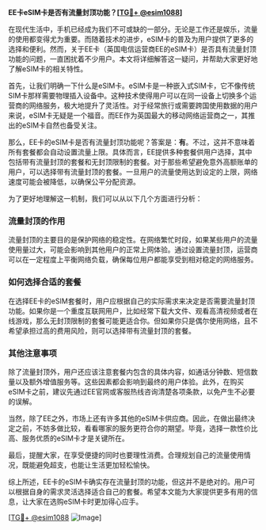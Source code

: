 **EE卡eSIM卡是否有流量封顶功能？[[TG💪+ @esim1088](https://t.me/s/esim1088)]**

在现代生活中，手机已经成为我们不可或缺的一部分。无论是工作还是娱乐，流量的使用都变得尤为重要。而随着技术的进步，eSIM卡的普及为用户提供了更多的选择和便利。然而，关于EE卡（英国电信运营商EE的eSIM卡）是否具有流量封顶功能的问题，一直困扰着不少用户。本文将详细解答这一疑问，并帮助大家更好地了解eSIM卡的相关特性。

首先，让我们明确一下什么是eSIM卡。eSIM卡是一种嵌入式SIM卡，它不像传统SIM卡那样需要物理插入设备中。这种技术使得用户可以在同一设备上切换多个运营商的网络服务，极大地提升了灵活性。对于经常旅行或需要跨国使用数据的用户来说，eSIM卡无疑是一个福音。而EE作为英国最大的移动网络运营商之一，其推出的eSIM卡自然也备受关注。

那么，EE卡的eSIM卡是否有流量封顶功能呢？答案是：**有**。不过，这并不意味着所有套餐都会自动设置流量上限。具体而言，EE提供多种套餐供用户选择，其中包括带有流量封顶的套餐和无封顶限制的套餐。对于那些希望避免意外高额账单的用户，可以选择带有流量封顶的套餐。一旦用户的流量使用达到设定的上限，网络速度可能会被降低，以确保公平分配资源。

为了更好地理解这一机制，我们可以从以下几个方面进行分析：

### 流量封顶的作用

流量封顶的主要目的是保护网络的稳定性。在网络繁忙时段，如果某些用户的流量使用量过大，可能会影响到其他用户的正常上网体验。通过设置流量封顶，运营商可以在一定程度上平衡网络负载，确保每位用户都能享受到相对稳定的网络服务。

### 如何选择合适的套餐

在选择EE卡的eSIM套餐时，用户应根据自己的实际需求来决定是否需要流量封顶功能。如果你是一个重度互联网用户，比如经常下载大文件、观看高清视频或者在线游戏，那么无封顶限制的套餐可能更适合你。但如果你只是偶尔使用网络，且不希望承担过高的费用风险，则可以选择带有流量封顶的套餐。

### 其他注意事项

除了流量封顶外，用户还应该注意套餐内包含的具体内容，如通话分钟数、短信数量以及额外增值服务等。这些因素都会影响到最终的用户体验。此外，在购买eSIM卡之前，建议先通过EE官网或客服热线咨询清楚各项条款，以免产生不必要的误解。

当然，除了EE之外，市场上还有许多其他的eSIM卡供应商。因此，在做出最终决定之前，不妨多做比较，看看哪家的服务更符合你的期望。毕竟，选择一款性价比高、服务优质的eSIM卡才是关键所在。

最后，提醒大家，在享受便捷的同时也要理性消费。合理规划自己的流量使用情况，既能避免超支，也能让生活更加轻松愉快。

综上所述，EE卡的eSIM卡确实存在流量封顶的功能，但这并不是绝对的。用户可以根据自身的需求灵活选择适合自己的套餐。希望本文能为大家提供更多有用的信息，让大家在选购eSIM卡时更加得心应手。

[[TG💪+ @esim1088](https://t.me/s/esim1088) ![Image](https://i.postimg.cc/4NQfJmqS/Snipaste-2025-05-13-00-14-12.png)]